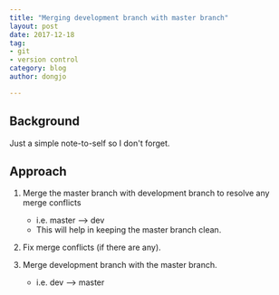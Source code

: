 ```yaml
---
title: "Merging development branch with master branch"
layout: post
date: 2017-12-18
tag:
- git
- version control
category: blog
author: dongjo

---
```


## Background

Just a simple note-to-self so I don't forget. 

## Approach

1. Merge the master branch with development branch to resolve any merge conflicts
    - i.e. master --> dev
    - This will help in keeping the master branch clean.

2. Fix merge conflicts (if there are any).

3. Merge development branch with the master branch.
    - i.e. dev --> master